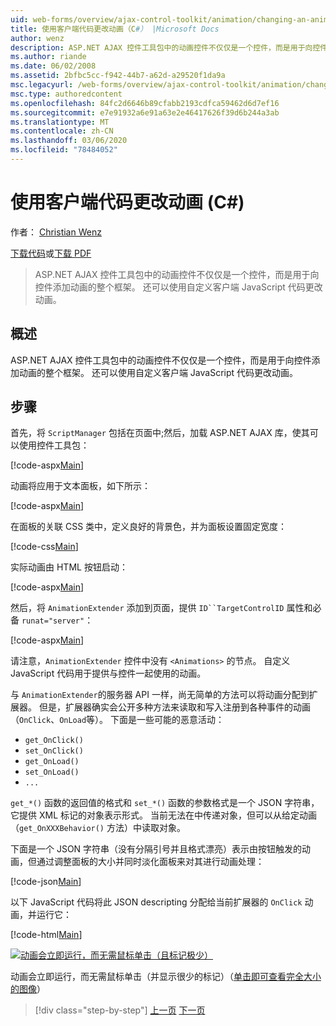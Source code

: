 ```yaml
---
uid: web-forms/overview/ajax-control-toolkit/animation/changing-an-animation-using-client-side-code-cs
title: 使用客户端代码更改动画（C#） |Microsoft Docs
author: wenz
description: ASP.NET AJAX 控件工具包中的动画控件不仅仅是一个控件，而是用于向控件添加动画的整个框架。 动画还可以 。
ms.author: riande
ms.date: 06/02/2008
ms.assetid: 2bfbc5cc-f942-44b7-a62d-a29520f1da9a
msc.legacyurl: /web-forms/overview/ajax-control-toolkit/animation/changing-an-animation-using-client-side-code-cs
msc.type: authoredcontent
ms.openlocfilehash: 84fc2d6646b89cfabb2193cdfca59462d6d7ef16
ms.sourcegitcommit: e7e91932a6e91a63e2e46417626f39d6b244a3ab
ms.translationtype: MT
ms.contentlocale: zh-CN
ms.lasthandoff: 03/06/2020
ms.locfileid: "78484052"
---
```

# <a name="changing-an-animation-using-client-side-code-c"></a>使用客户端代码更改动画 (C#)

作者： [Christian Wenz](https://github.com/wenz)

[下载代码](https://download.microsoft.com/download/f/9/a/f9a26acd-8df4-4484-8a18-199e4598f411/Animation11.cs.zip)或[下载 PDF](https://download.microsoft.com/download/6/7/1/6718d452-ff89-4d3f-a90e-c74ec2d636a3/animation11CS.pdf)

> ASP.NET AJAX 控件工具包中的动画控件不仅仅是一个控件，而是用于向控件添加动画的整个框架。 还可以使用自定义客户端 JavaScript 代码更改动画。

## <a name="overview"></a>概述

ASP.NET AJAX 控件工具包中的动画控件不仅仅是一个控件，而是用于向控件添加动画的整个框架。 还可以使用自定义客户端 JavaScript 代码更改动画。

## <a name="steps"></a>步骤

首先，将 `ScriptManager` 包括在页面中;然后，加载 ASP.NET AJAX 库，使其可以使用控件工具包：

[!code-aspx[Main](changing-an-animation-using-client-side-code-cs/samples/sample1.aspx)]

动画将应用于文本面板，如下所示：

[!code-aspx[Main](changing-an-animation-using-client-side-code-cs/samples/sample2.aspx)]

在面板的关联 CSS 类中，定义良好的背景色，并为面板设置固定宽度：

[!code-css[Main](changing-an-animation-using-client-side-code-cs/samples/sample3.css)]

实际动画由 HTML 按钮启动：

[!code-aspx[Main](changing-an-animation-using-client-side-code-cs/samples/sample4.aspx)]

然后，将 `AnimationExtender` 添加到页面，提供 `ID``TargetControlID` 属性和必备 `runat="server"`：

[!code-aspx[Main](changing-an-animation-using-client-side-code-cs/samples/sample5.aspx)]

请注意，`AnimationExtender` 控件中没有 `<Animations>` 的节点。 自定义 JavaScript 代码用于提供与控件一起使用的动画。

与 `AnimationExtender`的服务器 API 一样，尚无简单的方法可以将动画分配到扩展器。 但是，扩展器确实会公开多种方法来读取和写入注册到各种事件的动画（`OnClick`、`OnLoad`等）。 下面是一些可能的恶意活动：

- `get_OnClick()`
- `set_OnClick()`
- `get_OnLoad()`
- `set_OnLoad()`
- `...`

`get_*()` 函数的返回值的格式和 `set_*()` 函数的参数格式是一个 JSON 字符串，它提供 XML 标记的对象表示形式。 当前无法在中传递对象，但可以从给定动画（`get_OnXXXBehavior()` 方法）中读取对象。

下面是一个 JSON 字符串（没有分隔引号并且格式漂亮）表示由按钮触发的动画，但通过调整面板的大小并同时淡化面板来对其进行动画处理：

[!code-json[Main](changing-an-animation-using-client-side-code-cs/samples/sample6.json)]

以下 JavaScript 代码将此 JSON descripting 分配给当前扩展器的 `OnClick` 动画，并运行它：

[!code-html[Main](changing-an-animation-using-client-side-code-cs/samples/sample7.html)]

[![动画会立即运行，而无需鼠标单击（且标记极少）](changing-an-animation-using-client-side-code-cs/_static/image2.png)](changing-an-animation-using-client-side-code-cs/_static/image1.png)

动画会立即运行，而无需鼠标单击（并显示很少的标记）（[单击即可查看完全大小的图像](changing-an-animation-using-client-side-code-cs/_static/image3.png)）

> [!div class="step-by-step"]
> [上一页](executing-animations-using-client-side-code-cs.md)
> [下一页](animating-an-updatepanel-control-cs.md)

